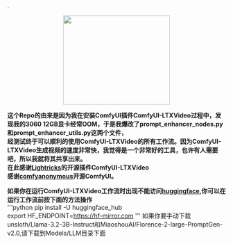 .<div align=center><img src="https://github.com/user-attachments/assets/1a8ba455-72fd-447a-ae58-48933497c3a4" width="246" height="205" /></div>

**这个Repo的由来是因为我在安装ComfyUI插件ComfyUI-LTXVideo过程中，发现我的3060 12GB显卡经常OOM，于是我爆改了prompt_enhancer_nodes.py和prompt_enhancer_utils.py这两个文件，  
经测试终于可以顺利的使用ComfyUI-LTXVideo的所有工作流。因为ComfyUI-LTXVideo生成视频的速度非常快，我觉得是一个非常好的工具，也许有人需要吧，所以我就将其共享出来。  
在此感谢[Lightricks](https://github.com/Lightricks/ComfyUI-LTXVideo)的开源插件ComfyUI-LTXVideo  
感谢[comfyanonymous](https://github.com/comfyanonymous/ComfyUI)开源ComfyUI。**  

**如果你在运行ComfyUI-LTXVideo工作流时出现不能访问[huggingface](https://huggingface.co/),你可以在运行工作流前按下面的方法操作**  
'''python
pip install -U huggingface_hub  
export HF_ENDPOINT=https://hf-mirror.com  '''
如果你要手动下载unsloth/Llama-3.2-3B-Instruct和MiaoshouAI/Florence-2-large-PromptGen-v2.0,请下载到Models/LLM目录下面

